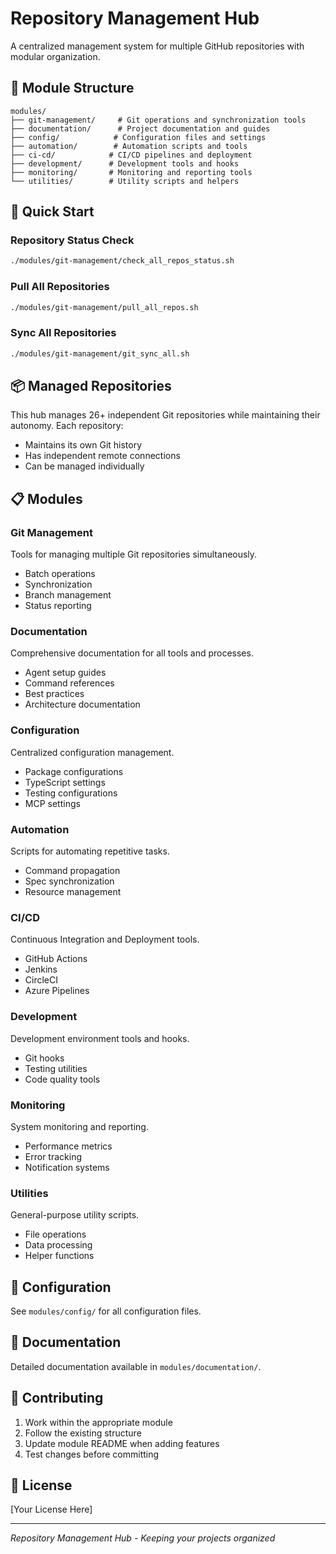 # Repository Management Hub

A centralized management system for multiple GitHub repositories with modular organization.

## 📁 Module Structure

```
modules/
├── git-management/     # Git operations and synchronization tools
├── documentation/      # Project documentation and guides
├── config/            # Configuration files and settings
├── automation/        # Automation scripts and tools
├── ci-cd/            # CI/CD pipelines and deployment
├── development/      # Development tools and hooks
├── monitoring/       # Monitoring and reporting tools
└── utilities/        # Utility scripts and helpers
```

## 🚀 Quick Start

### Repository Status Check
```bash
./modules/git-management/check_all_repos_status.sh
```

### Pull All Repositories
```bash
./modules/git-management/pull_all_repos.sh
```

### Sync All Repositories
```bash
./modules/git-management/git_sync_all.sh
```

## 📦 Managed Repositories

This hub manages 26+ independent Git repositories while maintaining their autonomy. Each repository:
- Maintains its own Git history
- Has independent remote connections
- Can be managed individually

## 📋 Modules

### Git Management
Tools for managing multiple Git repositories simultaneously.
- Batch operations
- Synchronization
- Branch management
- Status reporting

### Documentation
Comprehensive documentation for all tools and processes.
- Agent setup guides
- Command references
- Best practices
- Architecture documentation

### Configuration
Centralized configuration management.
- Package configurations
- TypeScript settings
- Testing configurations
- MCP settings

### Automation
Scripts for automating repetitive tasks.
- Command propagation
- Spec synchronization
- Resource management

### CI/CD
Continuous Integration and Deployment tools.
- GitHub Actions
- Jenkins
- CircleCI
- Azure Pipelines

### Development
Development environment tools and hooks.
- Git hooks
- Testing utilities
- Code quality tools

### Monitoring
System monitoring and reporting.
- Performance metrics
- Error tracking
- Notification systems

### Utilities
General-purpose utility scripts.
- File operations
- Data processing
- Helper functions

## 🔧 Configuration

See `modules/config/` for all configuration files.

## 📖 Documentation

Detailed documentation available in `modules/documentation/`.

## 🤝 Contributing

1. Work within the appropriate module
2. Follow the existing structure
3. Update module README when adding features
4. Test changes before committing

## 📄 License

[Your License Here]

---

*Repository Management Hub - Keeping your projects organized*